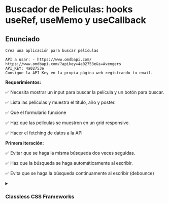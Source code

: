 # Buscador de Peliculas: hooks useRef, useMemo y useCallback
## Enunciado

`Crea una aplicación para buscar películas`
```
API a usar: - https://www.omdbapi.com/
https://www.omdbapi.com/?apikey=4a02753e&s=Avengers
API_KEY: 4a02753e
Consigue la API Key en la propia página web registrando tu email.
```

**Requerimientos:**

✅ Necesita mostrar un input para buscar la película y un botón para buscar.

✅ Lista las películas y muestra el título, año y poster.

✅ Que el formulario funcione

✅ Haz que las películas se muestren en un grid responsive.

✅ Hacer el fetching de datos a la API

**Primera iteración:**

✅ Evitar que se haga la misma búsqueda dos veces seguidas.

✅ Haz que la búsqueda se haga automáticamente al escribir.

✅ Evita que se haga la búsqueda continuamente al escribir (debounce)

<details>
    <summary><h3>Classless CSS Frameworks</h3></summary>
    Existen un montón de lo que se llaman <em>frameworks classless</em> que son frameworks css que no utilizan  
    clases, estos te permiten estilar rapidamente tu aplicacion. Un ejemplo es water.css o Bolt.css  
    pero existe una gran variedad.  
    Siempre, antes de comenzar a codear, explorar la documentacion de la Api y ver como vienen estructuradas  
    las respuestas en los JSON. Es recomendable guardar un sample de la respuesta cuando hay resultados  
    y cuando no los hay, para agilizar el trabajo.
    <select>
        <option>Water.css</option>
        <option>Bolt.css</option>
    </select>
</details>
